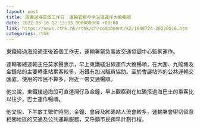 ```yaml
---
layout: post
title: 東鐵過海首個工作日　運輸署稱今早沿綫運作大致暢順
date: 2022-05-16 12:13:33.000000000 +08:00
link: https://news.rthk.hk/rthk/ch/component/k2/1648724-20220516.htm
categories: rthk
---
```


東鐵綫過海段通車後首個工作天，運輸署緊急事故交通協調中心監察運作。

運輸署總運輸主任莫家聲表示，早上東鐵綫沿線運作大致暢順，在大圍、九龍塘及金鐘站的主要轉車站乘客較多，港鐵有加派職員協助。至於會展站外的公共運輸交匯處，使用的市民不算多，附近一帶交通暢順。

他又說，東鐵綫過海段可直達灣仔及金鐘，早上觀察到在紅磡搭過海巴士的乘客比以往少，巴士運作暢順。

他又說，下午放工繁忙時間，金鐘、會展及紅磡站人流會較多，運輸署會密切留意相關地區的交通及公共運輸服務，又呼籲市民預早計劃行程。

